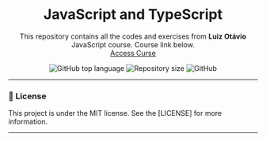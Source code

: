 <h1 align="center">JavaScript and TypeScript</h1>
<p align="center">This repository contains all the codes and exercises from <strong>Luiz Otávio</strong> JavaScript course. Course link below.
</br>
<a href="https://www.udemy.com/course/curso-de-javascript-moderno-do-basico-ao-avancado/">Access Curse</a>
</p>

<p align="center">
  <img alt="GitHub top language" src="https://img.shields.io/github/languages/top/ale-mouraboni/javascript-typescript-course-luizomf">

  <img alt="Repository size" src="https://img.shields.io/github/repo-size/ale-mouraboni/javascript-typescript-course-luizomf">

  <img alt="GitHub" src="https://img.shields.io/github/license/ale-mouraboni/javascript-typescript-course-luizomf">
</p>

---

### :memo: License
This project is under the MIT license. See the [LICENSE] for more information.

---
